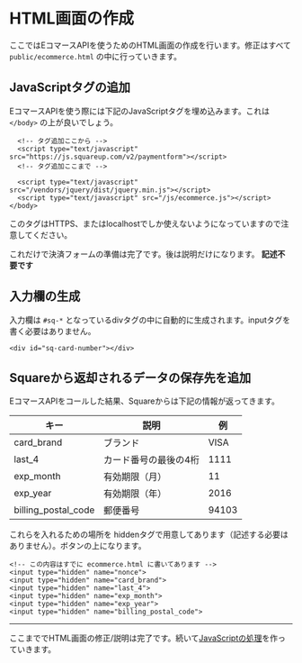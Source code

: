 # HTML画面の作成

ここではEコマースAPIを使うためのHTML画面の作成を行います。修正はすべて `public/ecommerce.html` の中に行っていきます。

## JavaScriptタグの追加

EコマースAPIを使う際には下記のJavaScriptタグを埋め込みます。これは `</body>` の上が良いでしょう。

```
  <!-- タグ追加ここから -->
  <script type="text/javascript" src="https://js.squareup.com/v2/paymentform"></script>
  <!-- タグ追加ここまで -->
  
  <script type="text/javascript" src="/vendors/jquery/dist/jquery.min.js"></script>
  <script type="text/javascript" src="/js/ecommerce.js"></script>
</body>
```

このタグはHTTPS、またはlocalhostでしか使えないようになっていますので注意してください。

これだけで決済フォームの準備は完了です。後は説明だけになります。 **記述不要です**

## 入力欄の生成

入力欄は `#sq-*` となっているdivタグの中に自動的に生成されます。inputタグを書く必要はありません。

```
<div id="sq-card-number"></div>
```

## Squareから返却されるデータの保存先を追加

EコマースAPIをコールした結果、Squareからは下記の情報が返ってきます。

|キー|説明|例|
|----|----|----|
|card_brand|ブランド|VISA|
|last_4|カード番号の最後の4桁|1111|
|exp_month|有効期限（月）|11|
|exp_year|有効期限（年）|2016|
|billing_postal_code|郵便番号|94103|

これらを入れるための場所を hiddenタグで用意してあります（記述する必要はありません）。ボタンの上になります。

```
<!-- この内容はすでに ecommerce.html に書いてあります -->
<input type="hidden" name="nonce">
<input type="hidden" name="card_brand">
<input type="hidden" name="last_4">
<input type="hidden" name="exp_month">
<input type="hidden" name="exp_year">
<input type="hidden" name="billing_postal_code">
```

----

ここまででHTML画面の修正/説明は完了です。続いて[JavaScriptの処理](./3-3.md)を作っていきます。
